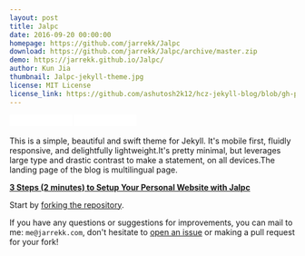 ```yaml
---
layout: post
title: Jalpc
date: 2016-09-20 00:00:00
homepage: https://github.com/jarrekk/Jalpc
download: https://github.com/jarrekk/Jalpc/archive/master.zip
demo: https://jarrekk.github.io/Jalpc/
author: Kun Jia
thumbnail: Jalpc-jekyll-theme.jpg
license: MIT License
license_link: https://github.com/ashutosh2k12/hcz-jekyll-blog/blob/gh-pages/LICENSE
---
```


<iframe
src="//ghbtns.com/github-btn.html?user=jarrekk&repo=Jalpc&type=watch&count=true&size=small"
allowtransparency="true" frameborder="0" scrolling="0" width="110px"
height="20px"></iframe>
<iframe
src="//ghbtns.com/github-btn.html?user=jarrekk&repo=Jalpc&type=fork&count=true&size=small"
allowtransparency="true" frameborder="0" scrolling="0" width="110px"
height="20px"></iframe>


This is a simple, beautiful and swift theme for Jekyll. It's mobile
first, fluidly responsive, and delightfully lightweight.It's pretty
minimal, but leverages large type and drastic contrast to make a
statement, on all devices.The landing page of the blog is multilingual
page.

**[3 Steps (2 minutes) to Setup Your Personal Website with Jalpc](https://jarrekk.github.io/Jalpc/html/2017/01/31/3-steps-to-setup-website-with-Jalpc.html)**

Start by [forking the repository](https://github.com/jarrekk/Jalpc).

If you have any questions or suggestions for improvements, you can mail
to me: `me@jarrekk.com`, don't hesitate to [open an
issue](https://github.com/jarrekk/Jalpc/issues) or making a pull
request for your fork!
